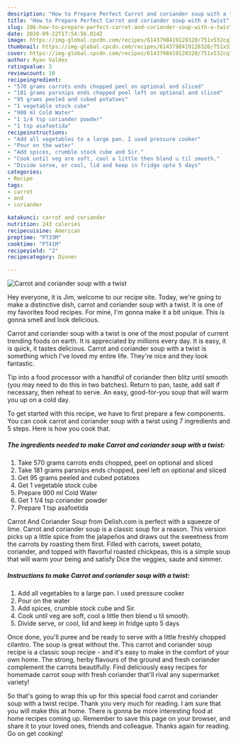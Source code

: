 ```yaml
---
description: "How to Prepare Perfect Carrot and coriander soup with a twist"
title: "How to Prepare Perfect Carrot and coriander soup with a twist"
slug: 286-how-to-prepare-perfect-carrot-and-coriander-soup-with-a-twist
date: 2020-09-22T17:54:56.814Z
image: https://img-global.cpcdn.com/recipes/6143798419128320/751x532cq70/carrot-and-coriander-soup-with-a-twist-recipe-main-photo.jpg
thumbnail: https://img-global.cpcdn.com/recipes/6143798419128320/751x532cq70/carrot-and-coriander-soup-with-a-twist-recipe-main-photo.jpg
cover: https://img-global.cpcdn.com/recipes/6143798419128320/751x532cq70/carrot-and-coriander-soup-with-a-twist-recipe-main-photo.jpg
author: Ryan Valdez
ratingvalue: 3
reviewcount: 10
recipeingredient:
- "570 grams carrots ends chopped peel on optional and sliced"
- "181 grams parsnips ends chopped peel left on optional and sliced"
- "95 grams peeled and cubed potatoes"
- "1 vegetable stock cube"
- "900 ml Cold Water"
- "1 1/4 tsp coriander powder"
- "1 tsp asafoetida"
recipeinstructions:
- "Add all vegetables to a large pan. I used pressure cooker"
- "Pour on the water"
- "Add spices, crumble stock cube and Sir."
- "Cook until veg are soft, cool a little then blend u til smooth."
- "Divide serve, or cool, lid and keep in fridge upto 5 days"
categories:
- Recipe
tags:
- carrot
- and
- coriander

katakunci: carrot and coriander 
nutrition: 243 calories
recipecuisine: American
preptime: "PT33M"
cooktime: "PT41M"
recipeyield: "2"
recipecategory: Dinner

---
```



![Carrot and coriander soup with a twist](https://img-global.cpcdn.com/recipes/6143798419128320/751x532cq70/carrot-and-coriander-soup-with-a-twist-recipe-main-photo.jpg)

Hey everyone, it is Jim, welcome to our recipe site. Today, we're going to make a distinctive dish, carrot and coriander soup with a twist. It is one of my favorites food recipes. For mine, I'm gonna make it a bit unique. This is gonna smell and look delicious.

Carrot and coriander soup with a twist is one of the most popular of current trending foods on earth. It is appreciated by millions every day. It is easy, it is quick, it tastes delicious. Carrot and coriander soup with a twist is something which I've loved my entire life. They're nice and they look fantastic.

Tip into a food processor with a handful of coriander then blitz until smooth (you may need to do this in two batches). Return to pan, taste, add salt if necessary, then reheat to serve. An easy, good-for-you soup that will warm you up on a cold day.


To get started with this recipe, we have to first prepare a few components. You can cook carrot and coriander soup with a twist using 7 ingredients and 5 steps. Here is how you cook that.

<!--inarticleads1-->

##### The ingredients needed to make Carrot and coriander soup with a twist:

1. Take 570 grams carrots ends chopped, peel on optional and sliced
1. Take 181 grams parsnips ends chopped, peel left on optional and sliced
1. Get 95 grams peeled and cubed potatoes
1. Get 1 vegetable stock cube
1. Prepare 900 ml Cold Water
1. Get 1 1/4 tsp coriander powder
1. Prepare 1 tsp asafoetida


Carrot And Coriander Soup from Delish.com is perfect with a squeeze of lime. Carrot and coriander soup is a classic soup for a reason. This version picks up a little spice from the jalapeños and draws out the sweetness from the carrots by roasting them first. Filled with carrots, sweet potato, coriander, and topped with flavorful roasted chickpeas, this is a simple soup that will warm your being and satisfy Dice the veggies, saute and simmer. 

<!--inarticleads2-->

##### Instructions to make Carrot and coriander soup with a twist:

1. Add all vegetables to a large pan. I used pressure cooker
1. Pour on the water
1. Add spices, crumble stock cube and Sir.
1. Cook until veg are soft, cool a little then blend u til smooth.
1. Divide serve, or cool, lid and keep in fridge upto 5 days


Once done, you&#39;ll puree and be ready to serve with a little freshly chopped cilantro. The soup is great without the. This carrot and coriander soup recipe is a classic soup recipe - and it&#39;s easy to make in the comfort of your own home. The strong, herby flavours of the ground and fresh coriander complement the carrots beautifully. Find deliciously easy recipes for homemade carrot soup with fresh coriander that&#39;ll rival any supermarket variety! 

So that's going to wrap this up for this special food carrot and coriander soup with a twist recipe. Thank you very much for reading. I am sure that you will make this at home. There is gonna be more interesting food at home recipes coming up. Remember to save this page on your browser, and share it to your loved ones, friends and colleague. Thanks again for reading. Go on get cooking!
